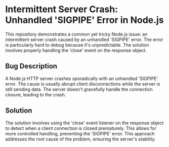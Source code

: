 # Intermittent Server Crash: Unhandled 'SIGPIPE' Error in Node.js

This repository demonstrates a common yet tricky Node.js issue: an intermittent server crash caused by an unhandled 'SIGPIPE' error. The error is particularly hard to debug because it's unpredictable.  The solution involves properly handling the 'close' event on the response object.

## Bug Description

A Node.js HTTP server crashes sporadically with an unhandled 'SIGPIPE' error. The cause is usually abrupt client disconnections while the server is still sending data.  The server doesn't gracefully handle the connection closure, leading to the crash.

## Solution

The solution involves using the 'close' event listener on the response object to detect when a client connection is closed prematurely. This allows for more controlled handling, preventing the 'SIGPIPE' error.  This approach addresses the root cause of the problem, ensuring the server's stability. 